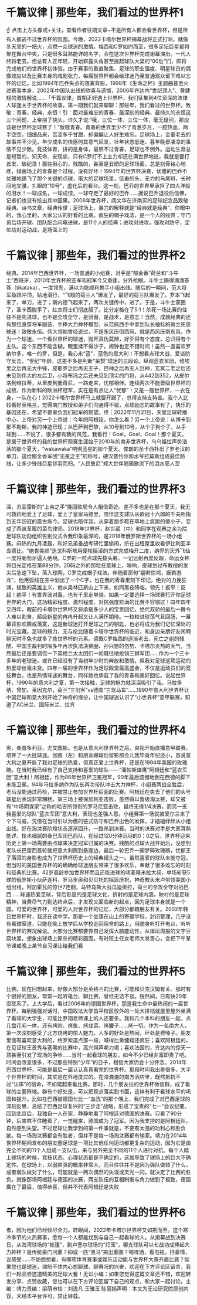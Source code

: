 # 千篇议律 | 那些年，我们看过的世界杯1

☝ 点击上方头像或+关注，查看作者往期文章~不是所有人都会看世界杯，但是所有人都逃不过世界杯的氛围。今晚，2022卡塔尔世界杯揭幕战将正式打响，就像冬天里的一把火，点燃一众球迷的激情。梅西和C罗如约而至，很多足坛巨星都将聚在舞台中央，只是很多耳熟能详的名字，会在这次世界杯完成谢幕演出。一代人终将老去，但总有人正年轻，开始崭露头角甚至挑起球队大梁的“00后”们，即将完成他们的世界杯初体验。由于赛事的垂直聚焦、足球的职业强度、明星球员的偶像效应以及比赛本身的戏剧张力，每届世界杯都会给球迷乃至普通观众留下难以忘怀的记忆。比如1994年巴乔失点的落寞背影，1998年《生命之杯》主题曲甚至火过赛事本身，2002年中国队出线的欣喜与遗憾，2006年齐达内“世纪顶人”、黄健翔的激情解说……「千篇议律」首期正好遇上世界杯，我们征集到4位资深的法律人球迷关于世界杯的故事，第一期我们就来聊聊：那些年，我们看过的世界杯。致敬：青春，经典，永恒！引：面对最难忘的青春、最深刻的经典、最持久的永恒这三个问题，上帝挠了挠头，许久才说:“哦，三位一体，三位一体，毫无疑问，那应该是世界杯足球赛了！”致敬青春。青春的世界里少不了青葱岁月，一腔热血，两手空空，细细品来，苦涩多于甘甜，却偏偏让人好生难忘。足球场上，金童老去的故事并不少见，年少成名的快感何其意气风发，壮年状态低迷、暮年晚景凄凉的事情不见少数。竞技体育，拼的是身体，最熬不过青春，足球也不例外。运动生涯总是短暂的，知天命、安现状，只有C罗打不上主力却还在满世界地说，我就是要打首发、破纪录！那些揪心的，残酷的，甚至是丑陋的足球场面，总是刻骨铭心地疼，绿茵场上的青春是个过程，没有好坏！1994年的世界杯决赛，优雅的巴乔不优雅地踢飞了那个关键的点球，偌大的足球场里，低垂的头，无力的马尾辫，长时间地叉腰，扎眼的“10号”，虚化后的看台。这一刻，巴乔的世界里承担了四大洋般的泪水！一球成名，一球成恨，一球夺走了最好的巴乔……据说巴乔退役后信佛，记者们也没有挖出其中因果。2006年世界杯，阎文华在济南买的足球纪念品致敬经典。诗书文章，经典传世；足球场上，暴力的解释就是“经典就是经典”，你眼中的，我心里的，大家公认的好看的比赛。疯狂的帽子戏法，是一个人的经典；守门员后场开球、团队配合闪电进球，是11个人的经典；进攻对进攻，强攻对防守，定位战对运动战，是场面上的

# 千篇议律 | 那些年，我们看过的世界杯2

经典。2014年巴西世界杯，一场普通的小组赛，对手是“郁金香”荷兰和“斗牛士”西班牙，2010年世界杯的亚军和冠军今又重逢，分外抢眼。斗牛士踢得滴滴答答（tikataka），一度领先，满以为能顺利携手小组出线。随后的一瞬间，范大将军鱼跃冲顶，贴地滑行，“飞翔的荷兰人”爆发了，最好的荷兰队爆发了。罗本飞起来了，单刀，进了；斯内德飞起来了，两次关键传中，进了。于是，斗牛士蒙圈了，圣卡西脱手了，红衣将士们彻底服了。比分定格在了5:1！杀死一场比赛的往往不是先进球，也不是全攻全守，是骄傲，是战术，是意志！当然，成就经典的还有那位身穿将军服装、手捧大力神杯模型、从范佩西手中拿到队长袖标的荷兰死忠球迷！致敬永恒。伟大领袖曾经说过，不是东风压倒西风，就是西风压倒东风。作为一个球迷，一个看世界杯的球迷，抛开真伪莫辨，好歹得有个态度，总归得有个主队。这个东西不能含糊，眼里揉不得沙子，闹钟也定不错时间！虽然一直喜欢罗纳尔多，唯一的罗，但是，我心永“蓝”，蓝色的意大利！不想看点球大战，爱谈防守反击，“世纪”年龄，这差不多是判断“呆梨”球迷的三段论。纵观蓝衣军团，维埃里之后再无大中锋，皮耶罗之后再无王子，巴神之后再无人封神，玄冥二老之后还未见到伟大的左后卫，小将布冯之后还未见到顶尖的门将，从442到352，从皮尔洛到维拉蒂，从里皮到曼奇尼，一路走来，忧郁相伴。连续两次不能晋级世界杯的成绩，作为新科的欧洲杯冠军，实在是有点让人“忧郁”！又是一届世界杯，一衣在身，一队在心！2022卡塔尔世界杯马上就要开踢了，总得支持支持谁。我个人比较看好英格兰，觉得南门教授和弟子们沟通得不错，点球励志的故事有了，快乐的基因还在，希望不要辜负我们冠军的期望。终：2022年11月21日，天堂足球转播中心，上帝对另一个上帝说：今年的阿根廷，你怎么看？另一个上帝说：从博卡到那不勒斯，我的神迹已现；从巴萨到巴黎，从10号到10号，从个子到个子，从手球到……不说了，很多都有我的风范，我看行！Goal，Goal，Goal！那个夏天，是属于世界杯的我的世界杯观赛生涯始于2010年的南非世界杯，乌乌祖拉声势浩荡的那个夏天，“wakawaka”响彻蓝星的那个夏天。俊朗的圣卡西扑出了罗老汉的单刀，送给郁金香军团“无冕之王”的称号，硬汉普约尔和水爷拉莫斯组成最佳防线，让多少锋线巨星铩羽而归。“人民鲁尼”郑大世伴随国歌流下的泪水感人至

# 千篇议律 | 那些年，我们看过的世界杯3

深，苏亚雷斯的“上帝之手”挽回败局令人相信奇迹。差不多也是在那个夏天，我无可救药地爱上了足球，爱上了皇家马德里，陪伴这支球队从欧冠十六郎的千夫所指到五年四冠的震古烁今。足球也陪伴我，从穿着跑步鞋在草地上疯跑的傻小子，变成了西装革履的菜鸟律师。2018年世界杯，赵世葳（中）和同学在观赛之余为院足球队功勋组织告别仪式令我印象最深的，是2018年俄罗斯世界杯的一场小组赛。闷热的九月凌晨，和好兄弟备战考研忙里偷闲，挤在出租屋里收看伊比利亚半岛德比。“绝世美颜”迭戈科斯塔用硬核摇滚的方式完成梅开二度，纳乔的天外飞仙一度将葡萄牙逼入绝境。C罗的一粒点球先拔头筹，一记远射再度反超，命运女神将目光定格在第88分钟，20码之外的那粒任意球上，哨响，皮球划过布教授的发尖后急速下坠，落入球网，C罗完成帽子戏法。伴随着那句“翩若惊鸿，婉若游龙”，他用弧线在空中划出了一个C字，也在我的青春里刻下印记，绝对的力挽狂澜，极致的英雄主义，他从奥林匹斯山上下来，如同黑夜降临。领先！扳平！反超！绝平！有世界波对轰，也有千里走单骑。如果一定要选择一场球赛打开你足球世界的大门，这场精彩程度、激烈程度、对抗强度拉满的比赛不容错过！四年四年又四年，眼前的卡塔尔世界杯又将承载多少人的宝贵回忆，绝代双骄的最后一舞令人难以割舍，超级新星的冉冉升起又让人满怀期待。一粒粒进球荡气且回肠，一幕幕背影欢腾或落寞，这是新球迷打开足球之门的钥匙，也必将成为我们记忆深处的时光宝藏。足球的魅力，无与伦比随着卡塔尔世界杯的临近，和身边亲朋好友闲暇聊天时不免也就多了些世界杯的元素。感慨C罗梅西的逐渐老去、死亡之组的残酷、中国主裁判时隔多年再次执法决赛圈、孙兴慜的伤势、卡塔尔炎热的天气，当然最后还是要调侃一下英格兰太太团们一如既往地抢镜三狮军团......作为一个三十多年的老球迷，或许已经没有了当初年少时的奔放和激情，但我对足球这项运动的热爱却丝毫未变。四年一届的世界杯作为足球殿堂最高盛会，不仅是运动员们的竞技舞台，也是热情球迷的舞台，同样她也承载了我的青春和美好回忆。说起世界杯，1990年的意大利之夏，第一次接触，足球的魅力就深深吸引了我。马拉多纳、曾加、莱因克尔，荷兰“三剑客”vs德国“三驾马车”......1990年意大利世界杯让中国足球和意大利开始了神奇的缘分，让中国球迷认识了“小世界杯”意甲联赛，知道了AC米兰、国际米兰、拉齐

# 千篇议律 | 那些年，我们看过的世界杯4

奥、桑普多利亚、尤文图斯。也是从意大利世界杯之后，央视开始直播意甲联赛，培养了一大批球迷。张鹏（左）和朋友踢球后留影那会儿我毕竟年纪还小，虽说意大利之夏开启了我对足球的热爱，但真正爱上世界杯，还是在1994年美国的玫瑰碗。在当时我已经有了自己支持和喜爱的球队——“潘帕斯雄鹰”阿根廷和“蓝衣军团”意大利！阿根廷，作为86年世界杯卫冕冠军，90年最后遗憾地倒在西德的脚下未能卫冕。94年马拉多纳作为队长再次带队冲击大力神杯，小组赛两战全胜后，老马没能通过药检，并被禁止参加世界杯后面的比赛。阿根廷在失去了他们的头号球星后表现非常糟糕。第三场上被保加利亚击败，虽然得以晋级淘汰赛，却又被有“中场阴谋家”之称的哈吉所领衔的罗马尼亚击败，最终无缘1/4决赛。而另一支我喜爱的球队“蓝衣军团”意大利，表现也差强人意。小组赛第一场就被爱尔兰来了个下马威，凭借在当时引以为傲的链式防守和巴乔出色的发挥，才磕磕绊绊从小组出线。好在淘汰赛阶段状态逐渐回升，一路杀到决赛。当时的决赛对手是大家耳熟能详、技术细腻的桑巴军团巴西队，在经过120分钟沉闷的0：0之后，世界杯迎来历史上第一场需要由点球来决定冠军归属的决赛。残酷的点球大战开始后，没想到老队长巴雷西首轮就把意大利踢到悬崖边，最后一轮巴乔一脚梦碎玫瑰碗，忧郁王子落寂的身影也成为了世界杯历史上的经典镜头之一。虽然喜爱的球队未能夺冠，但当时的美国世界杯的的确确给球迷朋友带来了很多欢乐，奉献了很多难忘的时刻和经典的比赛。42岁高龄参加世界杯而且还能进球的喀麦隆米拉大叔，单场斩获5球的俄罗斯小伙萨连科，罗马里奥和贝贝托的摇篮庆祝，神奇教头米卢带领美国小组出线，阿加霍瓦的惊世7连翻，马特乌斯大战瓜迪奥拉，荷兰的全攻全守对战巴西......球迷热爱足球，背后彰显的是足球文化，折射的是足球内涵，映衬的是足球精神，当费尽气力到达终点后，才发现又面临新的起点，因为足球本身就是一个圆。可爱的世界杯，可爱的人对世界杯的记忆，大部分都跟朋友有关。2002年韩日世界杯时，我还在读中学。那是一个坐落在山上的寄宿学校，封闭管理，几乎没有看球渠道，只能在晚上放学后从学校走回宿舍的路上，用随身听打开电台，听听世界杯的赛况解说。大部分比赛都要靠自己发挥大脑能动性，从体坛周报的文字豆腐块里，想象出球场上厮杀的精彩画面。有时班主任女老师大发善心，会把下午某节课或晚上某节自习课让给我们看

# 千篇议律 | 那些年，我们看过的世界杯5

比赛。现在回想起来，好像大部分是英格兰的比赛，可能和贝克汉姆有关。那时有个很好的朋友，常常一起听电台、聊比赛，曾经无话不谈。恍然间，已有快20年没联系了。上大学后，看过2006年的德国世界杯，那是我生命中最热闹的一届世界杯。每到强强对话时，中国政法大学昌平校区校外的一处大排档就屋里屋外坐满了看球的大学生，可能比罗翔老师课上的人还要多。我和几个本科的朋友一起，点几盘花毛一体，还有烤肉、烤鱼、烤韭菜、烤腰子……烤一切。作为一名南方人，第一次深刻感受了北方烧烤的惊人魅力。人多的好处是热闹，坏处是费嗓子。朋友里面有喜欢意大利的，格罗索造点那一段，喊得比黄健翔还疯狂；喜欢阿根廷的，在见证球王首秀与塞黑的比赛中，高兴得声嘶力竭；喜欢法国的，齐达内的惊天一顶甚至引发了现场的争吵……当时一起看球的朋友，如今不少已经非富即贵了吧。时间会改变很多，不过那些特别“少年”的日子，相信大家仍会十分怀念。2014年巴西世界杯，可能是最后一届认认真真看完的世界杯。那段时间我出差很多，大半个世界杯的时间，其实是在外地度过的。在湿漉漉的南方酒店里，既然抵抗不过“认床”的宿命，不如爬起来看比赛。那时，几个朋友拉的世界杯微信群，成了看球的主要阵地。群有个好处是，可以把观点落实到书面，这样有利于看球水平的巩固和提升。比如在巴西被德国七比一“血洗”的那个晚上，我们完成了对巴西足球的深刻反思，总结了巴西足球复兴的“三步走”战略，形成了宝贵的“七一”会议纪要。回到北京后，我独自一人在家，静静地看了阿根廷对德国的决赛。只看了90分钟，后来熬不住睡着了，一觉醒来，德国成为了冠军。因为我支持的是阿根廷队，自然感到失望。不过足球让我学到的第一件事就是，不要有太强的功利心和胜负欲。每一场淘汰赛都会有胜者，但并不是每一场淘汰赛都有输家。靖力在2014年世界杯期间发布的朋友圈足球是一项比其他任何运动都更复杂的运动，因为它是由完全不同的11个人组成一支队伍，来与另外完全不同的11个人进行对抗。每个人踏上球场的时候，竞技状态、心理状态都是不确定的，这就导致了球场上的巨大不确定性。在球场上，以弱胜强的概率非常大，而且往往并不是因为强队做错了什么，或者弱队做对了什么，可能就是一两次偶然的失误或灵光一闪，就决定了比赛的胜负。就像那场阿根廷与德国的决赛，两支队伍的互相制衡与角力做到了极致，德国赢在了最后，值得恭喜，但并不代表阿根廷是失败

# 千篇议律 | 那些年，我们看过的世界杯6

者，因为他们已经倾尽全力。转眼间，2022年卡塔尔世界杯又如期而至。这个寒冷季节的火热赛事，愿每一个人都能找到与自己一起看球的人。从揭幕战到决赛日，从海湾球场的“帐篷”，到卢塞尔球场的“灯笼”，哪支球队可以七战功成捧起大力神杯？是传统豪门问鼎？抑或一匹“黑马”突出重围？喝啤酒，看电视，抒豪情，议感受……不妨想想看，有哪项体育赛事或娱乐活动能与世界杯大赛齐眉比肩？如果您也是球迷，抑制不住内心想聊球、聊赛况的兴奋，欢迎在下方评论区留言，我们一起品尝这道精美的足球大餐！无讼小编：如果您觉得这篇文章还不错，欢迎转发分享、点赞收藏，您也可以在下方评论区留下自己的观点，和大家一起讨论。主编：靖力责编：梁萌审核：刘逸凡 王雅玉 陈丽娟声明：本文为无讼研究院原创内容，未经本平台许可，禁止转载。

